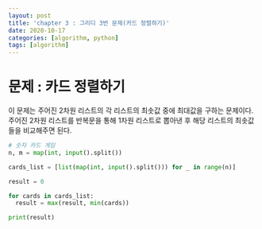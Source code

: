 ```yaml
---
layout: post
title: 'chapter 3 : 그리디 3번 문제(카드 정렬하기)'
date: 2020-10-17
categories: [algorithm, python]
tags: [algorithm]
---
```

# 문제 : 카드 정렬하기
이 문제는 주어진 2차원 리스트의 각 리스트의 최솟값 중에 최대값을 구하는 문제이다. 주어진 2차원 리스트를 반복문을 통해 1차원 리스트로 뽑아낸 후 해당 리스트의 최솟값들을 비교해주면 된다.
```python
# 숫자 카드 게임
n, m = map(int, input().split())

cards_list = [list(map(int, input().split())) for _ in range(n)]

result = 0

for cards in cards_list:
  result = max(result, min(cards))

print(result)
```
